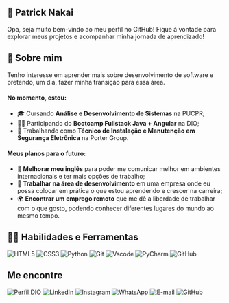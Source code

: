
## 👋 Patrick Nakai
Opa, seja muito bem-vindo ao meu perfil no GitHub! Fique à vontade para explorar meus projetos e acompanhar minha jornada de aprendizado!

## 🚀 Sobre mim
Tenho interesse em aprender mais sobre desenvolvimento de software e pretendo, um dia, fazer minha transição para essa área.

#### No momento, estou:

- 🎓 Cursando **Análise e Desenvolvimento de Sistemas** na PUCPR;
- 👨‍💻 Participando do **Bootcamp Fullstack Java + Angular** na DIO;
- 🔧 Trabalhando como **Técnico de Instalação e Manutenção em Segurança Eletrônica** na Porter Group.

#### Meus planos para o futuro:

- 🧠 **Melhorar meu inglês** para poder me comunicar melhor em ambientes internacionais e ter mais opções de trabalho;
- 💼 **Trabalhar na área de desenvolvimento** em uma empresa onde eu possa colocar em prática o que estou aprendendo e crescer na carreira;
- 🌍 **Encontrar um emprego remoto** que me dê a liberdade de trabalhar com o que gosto, podendo conhecer diferentes lugares do mundo ao mesmo tempo.


## 👨‍💻 Habilidades e Ferramentas
![HTML5](https://img.shields.io/badge/HTML5-000?style=for-the-badge&logo=html5)
![CSS3](https://img.shields.io/badge/CSS3-000?style=for-the-badge&logo=css3)
![Python](https://img.shields.io/badge/Python-000?style=for-the-badge&logo=python)
![Git](https://img.shields.io/badge/GIT-000?style=for-the-badge&logo=git&logoColor=white)
![Vscode](https://img.shields.io/badge/Vscode-000?style=for-the-badge&logo=visual-studio-code&logoColor=white)
![PyCharm](https://img.shields.io/badge/pycharm-000?style=for-the-badge&logo=pycharm&logoColor=black&color=black&labelColor=green)
![GitHub](https://img.shields.io/badge/GitHub-000?style=for-the-badge&logo=github&logoColor=30A3DC)

## Me encontre
[![Perfil DIO](https://img.shields.io/badge/-Meu%20Perfil%20na%20DIO-000000?style=for-the-badge&logo=gitbook&logoColor=white)](https://www.dio.me/users/patrick_nakai)
[![LinkedIn](https://img.shields.io/badge/linkedin-%230077B5.svg?style=for-the-badge&logo=linkedin&logoColor=white)](https://www.linkedin.com/in/patricknakai/)
[![Instagram](https://img.shields.io/badge/-Instagram-E4405F?style=for-the-badge&logo=instagram&logoColor=white)](https://www.instagram.com/eae_nakai/)
[![WhatsApp](https://img.shields.io/badge/WhatsApp-234ea94b?style=for-the-badge&logo=whatsapp&logoColor=white)](https://wa.me/55+41+995513406) 
[![E-mail](https://img.shields.io/badge/-Email-D52B1E?style=for-the-badge&logo=gmail&logoColor=white)](mailto:patrick.nakai@icloud.com)
 [![GitHub](https://img.shields.io/badge/GitHub-E44C30?style=for-the-badge&logo=github&logoColor=white)](https://github.com/patricknakai)